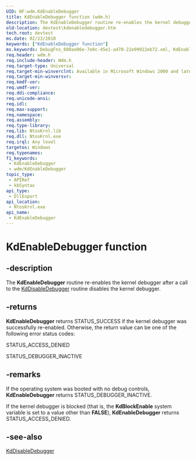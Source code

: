 ```yaml
---
UID: NF:wdm.KdEnableDebugger
title: KdEnableDebugger function (wdm.h)
description: The KdEnableDebugger routine re-enables the kernel debugger after a call to the KdDisableDebugger routine disables the kernel debugger.
old-location: devtest\kdenabledebugger.htm
tech.root: devtest
ms.date: 02/23/2018
keywords: ["KdEnableDebugger function"]
ms.keywords: DebugFns_080ae06e-7e0c-45e1-a470-22e99922eb72.xml, KdEnableDebugger, KdEnableDebugger routine [Driver Development Tools], devtest.kdenabledebugger, wdm/KdEnableDebugger
req.header: wdm.h
req.include-header: Wdm.h
req.target-type: Universal
req.target-min-winverclnt: Available in Microsoft Windows 2000 and later versions of Windows.
req.target-min-winversvr: 
req.kmdf-ver: 
req.umdf-ver: 
req.ddi-compliance: 
req.unicode-ansi: 
req.idl: 
req.max-support: 
req.namespace: 
req.assembly: 
req.type-library: 
req.lib: NtosKrnl.lib
req.dll: NtosKrnl.exe
req.irql: Any level
targetos: Windows
req.typenames: 
f1_keywords:
 - KdEnableDebugger
 - wdm/KdEnableDebugger
topic_type:
 - APIRef
 - kbSyntax
api_type:
 - DllExport
api_location:
 - NtosKrnl.exe
api_name:
 - KdEnableDebugger
---
```


# KdEnableDebugger function


## -description

The <b>KdEnableDebugger</b> routine re-enables the kernel debugger after a call to the <a href="/windows-hardware/drivers/ddi/wdm/nf-wdm-kddisabledebugger">KdDisableDebugger</a> routine disables the kernel debugger.

## -returns

<b>KdEnableDebugger</b> returns STATUS_SUCCESS if the kernel debugger was successfully re-enabled. Otherwise, the return value can be one of the following error status codes:

STATUS_ACCESS_DENIED

STATUS_DEBUGGER_INACTIVE

## -remarks

If the operating system was booted with no debug controls, <b>KdEnableDebugger</b> returns STATUS_DEBUGGER_INACTIVE.

If the kernel debugger is blocked (that is, the <b>KdBlockEnable</b> system variable is set to a value other than <b>FALSE</b>), <b>KdEnableDebugger</b> returns STATUS_ACCESS_DENIED.

## -see-also

<a href="/windows-hardware/drivers/ddi/wdm/nf-wdm-kddisabledebugger">KdDisableDebugger</a>
